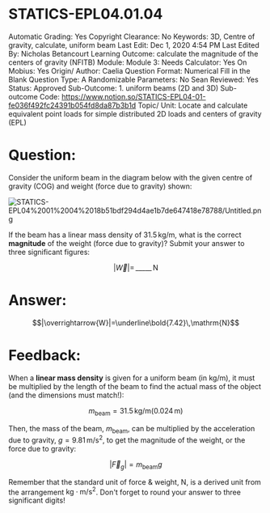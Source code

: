 # STATICS-EPL04.01.04

Automatic Grading: Yes
Copyright Clearance: No
Keywords: 3D, Centre of gravity, calculate, uniform beam
Last Edit: Dec 1, 2020 4:54 PM
Last Edited By: Nicholas Betancourt
Learning Outcome: calculate the magnitude of the centers of gravity (NFITB)
Module: Module 3:
Needs Calculator: Yes
On Mobius: Yes
Origin/ Author: Caelia
Question Format: Numerical Fill in the Blank
Question Type: A
Randomizable Parameters: No
Sean Reviewed: Yes
Status: Approved
Sub-Outcome: 1. uniform beams (2D and 3D)
Sub-outcome Code: https://www.notion.so/STATICS-EPL04-01-fe036f492fc24391b054fd8da87b3b1d
Topic/ Unit: Locate and calculate equivalent point loads for simple distributed 2D loads and centers of gravity (EPL)

# Question:

Consider the uniform beam in the diagram below with the given centre of gravity (COG) and weight (force due to gravity) shown:

![STATICS-EPL04%2001%2004%2018b51bdf294d4ae1b7de647418e78788/Untitled.png](STATICS-EPL04%2001%2004%2018b51bdf294d4ae1b7de647418e78788/Untitled.png)

If the beam has a linear mass density of $31.5\,\mathrm{kg/m}$, what is the correct **magnitude** of the weight (force due to gravity)? Submit your answer to three significant figures:

$$|\overrightarrow{W}|=\,\_\_\_\_\_\,\mathrm{N}$$

# Answer:

$$|\overrightarrow{W}|=\underline\bold{7.42}\,\mathrm{N}$$

# Feedback:

When a **linear mass density** is given for a uniform beam (in $\mathrm{kg/m}$), it must be multiplied by the length of the beam to find the actual mass of the object (and the dimensions must match!):

$$m_\mathrm{beam}= 31.5\,\mathrm{kg/m}(0.024\,\mathrm{m})$$

Then, the mass of the beam, $m_\mathrm{beam}$, can be multiplied by the acceleration due to gravity,  $g=9.81\,\mathrm{m/s^2}$, to get the magnitude of the weight, or the force due to gravity:

$$|\overrightarrow{F}_g|=m_\mathrm{beam}{g}$$

Remember that the standard unit of force & weight, $\mathrm{N}$, is a derived unit from the arrangement  $\mathrm{kg\cdot m/s^2}$.  Don't forget to round your answer to three significant digits!